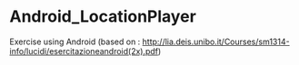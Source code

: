 Android_LocationPlayer
======================

Exercise using Android (based on : http://lia.deis.unibo.it/Courses/sm1314-info/lucidi/esercitazioneandroid(2x).pdf)

